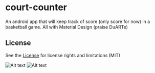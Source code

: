 # court-counter
An android app that will keep track of score (only score for now) in a basketball game. All with Material Design (praise DuARTe)

## License

See the [License](License.md) for license rights and limitations (MIT)

![Alt text](https://i.imgur.com/7J73JVX.png)
![Alt text](https://i.imgur.com/7K7h7AK.png)
